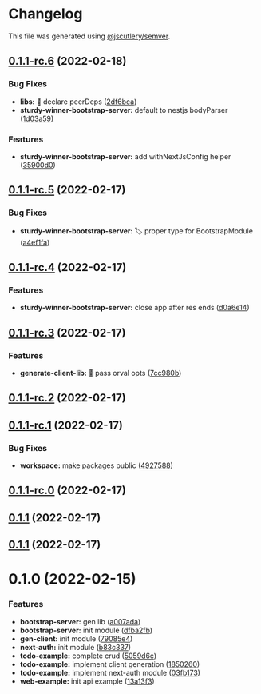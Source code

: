 # Changelog

This file was generated using [@jscutlery/semver](https://github.com/jscutlery/semver).

## [0.1.1-rc.6](https://github.com/codeyourfaceoff/sturdy-winner/compare/v0.1.1-rc.5...v0.1.1-rc.6) (2022-02-18)


### Bug Fixes

* **libs:** :pushpin: declare peerDeps ([2df6bca](https://github.com/codeyourfaceoff/sturdy-winner/commit/2df6bca4dbfaabb32fe8e960f01595b604480846))
* **sturdy-winner-bootstrap-server:** default to nestjs bodyParser ([1d03a59](https://github.com/codeyourfaceoff/sturdy-winner/commit/1d03a590a91b2c02b51d205720780a57485cd0bd))


### Features

* **sturdy-winner-bootstrap-server:** add withNextJsConfig helper ([35900d0](https://github.com/codeyourfaceoff/sturdy-winner/commit/35900d0f268be6875680d077a58a1cc1c8cbb897))



## [0.1.1-rc.5](https://github.com/codeyourfaceoff/sturdy-winner/compare/v0.1.1-rc.4...v0.1.1-rc.5) (2022-02-17)


### Bug Fixes

* **sturdy-winner-bootstrap-server:** :label: proper type for BootstrapModule ([a4ef1fa](https://github.com/codeyourfaceoff/sturdy-winner/commit/a4ef1fa8811d2771a5dcc7ce2d0e1f4c24428a8e))



## [0.1.1-rc.4](https://github.com/codeyourfaceoff/sturdy-winner/compare/v0.1.1-rc.3...v0.1.1-rc.4) (2022-02-17)


### Features

* **sturdy-winner-bootstrap-server:** close app after res ends ([d0a6e14](https://github.com/codeyourfaceoff/sturdy-winner/commit/d0a6e143ef4e5e54083211fd578f50e96e4ed345))



## [0.1.1-rc.3](https://github.com/codeyourfaceoff/sturdy-winner/compare/v0.1.1-rc.2...v0.1.1-rc.3) (2022-02-17)


### Features

* **generate-client-lib:** :children_crossing: pass orval opts ([7cc980b](https://github.com/codeyourfaceoff/sturdy-winner/commit/7cc980bbee763fd06f402cf4f85b8aedefba2819))



## [0.1.1-rc.2](https://github.com/codeyourfaceoff/sturdy-winner/compare/v0.1.1-rc.1...v0.1.1-rc.2) (2022-02-17)



## [0.1.1-rc.1](https://github.com/codeyourfaceoff/sturdy-winner/compare/v0.1.1-rc.0...v0.1.1-rc.1) (2022-02-17)


### Bug Fixes

* **workspace:** make packages public ([4927588](https://github.com/codeyourfaceoff/sturdy-winner/commit/49275883e6c5bc7c3cf1f2a78d87f43ce9025582))



## [0.1.1-rc.0](https://github.com/codeyourfaceoff/sturdy-winner/compare/v0.1.0-rc4...v0.1.1-rc.0) (2022-02-17)



## [0.1.1](https://github.com/codeyourfaceoff/sturdy-winner/compare/v0.1.0-rc4...v0.1.1) (2022-02-17)



## [0.1.1](https://github.com/codeyourfaceoff/sturdy-winner/compare/v0.1.0-rc4...v0.1.1) (2022-02-17)



# 0.1.0 (2022-02-15)


### Features

* **bootstrap-server:** gen lib ([a007ada](https://github.com/codeyourfaceoff/sturdy-winner/commit/a007adabaee2dac1a4d0c5ec0081283e90d8396b))
* **bootstrap-server:** init module ([dfba2fb](https://github.com/codeyourfaceoff/sturdy-winner/commit/dfba2fbef948268e433c23ad43272ff967bdbddd))
* **gen-client:** init module ([79085e4](https://github.com/codeyourfaceoff/sturdy-winner/commit/79085e403f013f6b8981e7046f1dcbbd4f988a29))
* **next-auth:** init module ([b83c337](https://github.com/codeyourfaceoff/sturdy-winner/commit/b83c3374671eb7ff78e564fcfa6d611ac288d9be))
* **todo-example:** complete crud ([5059d6c](https://github.com/codeyourfaceoff/sturdy-winner/commit/5059d6c89e5d31a22018d77d9ef7ea49c57c2002))
* **todo-example:** implement client generation ([1850260](https://github.com/codeyourfaceoff/sturdy-winner/commit/185026069cfdf5970e5cc4d72932bd16d369d367))
* **todo-example:** implement next-auth module ([03fb173](https://github.com/codeyourfaceoff/sturdy-winner/commit/03fb1731e52028bc83de5ea8e2937bfd0980c0e1))
* **web-example:** init api example ([13a13f3](https://github.com/codeyourfaceoff/sturdy-winner/commit/13a13f35571a0574d83b2e77256d4a50456cf855))
